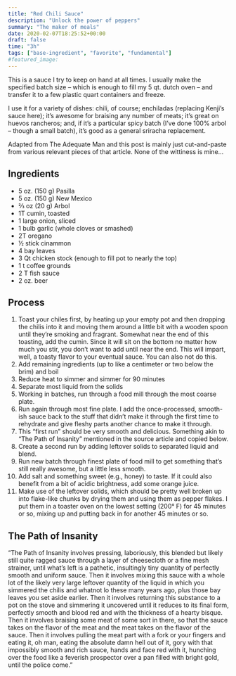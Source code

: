 ```yaml
---
title: "Red Chili Sauce"
description: "Unlock the power of peppers"
summary: "The maker of meals"
date: 2020-02-07T18:25:52+00:00
draft: false
time: "3h"
tags: ["base-ingredient", "favorite", "fundamental"]
#featured_image: 
---
```


This is a sauce I try to keep on hand at all times. I usually make the specified batch size – which is enough to fill my 5 qt. dutch oven – and transfer it to a few plastic quart containers and freeze.

I use it for a variety of dishes: chili, of course; enchiladas (replacing Kenji’s sauce here); it’s awesome for braising any number of meats; it’s great on huevos rancheros; and, if it’s a particular spicy batch (I’ve done 100% arbol – though a small batch), it’s good as a general sriracha replacement.

Adapted from The Adequate Man and this post is mainly just cut-and-paste from various relevant pieces of that article. None of the wittiness is mine…

## Ingredients

- 5 oz. (150 g) Pasilla
- 5 oz. (150 g) New Mexico
- ⅔ oz (20 g) Arbol
- 1T cumin, toasted
- 1 large onion, sliced
- 1 bulb garlic (whole cloves or smashed)
- 2T oregano
- ½ stick cinammon
- 4 bay leaves
- 3 Qt chicken stock (enough to fill pot to nearly the top)
- 1 t coffee grounds
- 2 T fish sauce
- 2 oz. beer

## Process

1. Toast your chiles first, by heating up your empty pot and then dropping the chilis into it and moving them around a little bit with a wooden spoon until they’re smoking and fragrant. Somewhat near the end of this toasting, add the cumin. Since it will sit on the bottom no matter how much you stir, you don’t want to add until near the end. This will impart, well, a toasty flavor to your eventual sauce. You can also not do this.
1. Add remaining ingredients (up to like a centimeter or two below the brim) and boil
1. Reduce heat to simmer and simmer for 90 minutes
1. Separate most liquid from the solids
1. Working in batches, run through a food mill through the most coarse plate.
1. Run again through most fine plate. I add the once-processed, smooth-ish sauce back to the stuff that didn’t make it through the first time to rehydrate and give fleshy parts another chance to make it through.
1. This “first run” should be very smooth and delicious. Something akin to “The Path of Insanity” mentioned in the source article and copied below.
1. Create a second run by adding leftover solids to separated liquid and blend.
1. Run new batch through finest plate of food mill to get something that’s still really awesome, but a little less smooth.
1. Add salt and something sweet (e.g., honey) to taste.  If it could also benefit from a bit of acidic brightness, add some orange juice.
1. Make use of the leftover solids, which should be pretty well broken up into flake-like chunks by drying them and using them as pepper flakes. I put them in a toaster oven on the lowest setting (200° F) for 45 minutes or so, mixing up and putting back in for another 45 minutes or so.

## The Path of Insanity

“The Path of Insanity involves pressing, laboriously, this blended but likely still quite ragged sauce through a layer of cheesecloth or a fine mesh strainer, until what’s left is a pathetic, insultingly tiny quantity of perfectly smooth and uniform sauce. Then it involves mixing this sauce with a whole lot of the likely very large leftover quantity of the liquid in which you simmered the chilis and whatnot lo these many years ago, plus those bay leaves you set aside earlier. Then it involves returning this substance to a pot on the stove and simmering it uncovered until it reduces to its final form, perfectly smooth and blood red and with the thickness of a hearty bisque. Then it involves braising some meat of some sort in there, so that the sauce takes on the flavor of the meat and the meat takes on the flavor of the sauce. Then it involves pulling the meat part with a fork or your fingers and eating it, oh man, eating the absolute damn hell out of it, gory with that impossibly smooth and rich sauce, hands and face red with it, hunching over the food like a feverish prospector over a pan filled with bright gold, until the police come.”